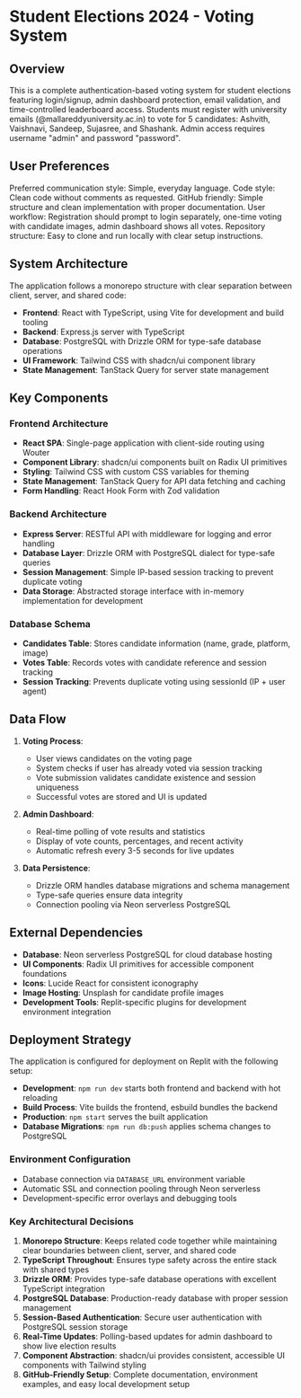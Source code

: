 # Student Elections 2024 - Voting System

## Overview

This is a complete authentication-based voting system for student elections featuring login/signup, admin dashboard protection, email validation, and time-controlled leaderboard access. Students must register with university emails (@mallareddyuniversity.ac.in) to vote for 5 candidates: Ashvith, Vaishnavi, Sandeep, Sujasree, and Shashank. Admin access requires username "admin" and password "password".

## User Preferences

Preferred communication style: Simple, everyday language.
Code style: Clean code without comments as requested.
GitHub friendly: Simple structure and clean implementation with proper documentation.
User workflow: Registration should prompt to login separately, one-time voting with candidate images, admin dashboard shows all votes.
Repository structure: Easy to clone and run locally with clear setup instructions.

## System Architecture

The application follows a monorepo structure with clear separation between client, server, and shared code:

- **Frontend**: React with TypeScript, using Vite for development and build tooling
- **Backend**: Express.js server with TypeScript
- **Database**: PostgreSQL with Drizzle ORM for type-safe database operations
- **UI Framework**: Tailwind CSS with shadcn/ui component library
- **State Management**: TanStack Query for server state management

## Key Components

### Frontend Architecture
- **React SPA**: Single-page application with client-side routing using Wouter
- **Component Library**: shadcn/ui components built on Radix UI primitives
- **Styling**: Tailwind CSS with custom CSS variables for theming
- **State Management**: TanStack Query for API data fetching and caching
- **Form Handling**: React Hook Form with Zod validation

### Backend Architecture
- **Express Server**: RESTful API with middleware for logging and error handling
- **Database Layer**: Drizzle ORM with PostgreSQL dialect for type-safe queries
- **Session Management**: Simple IP-based session tracking to prevent duplicate voting
- **Data Storage**: Abstracted storage interface with in-memory implementation for development

### Database Schema
- **Candidates Table**: Stores candidate information (name, grade, platform, image)
- **Votes Table**: Records votes with candidate reference and session tracking
- **Session Tracking**: Prevents duplicate voting using sessionId (IP + user agent)

## Data Flow

1. **Voting Process**:
   - User views candidates on the voting page
   - System checks if user has already voted via session tracking
   - Vote submission validates candidate existence and session uniqueness
   - Successful votes are stored and UI is updated

2. **Admin Dashboard**:
   - Real-time polling of vote results and statistics
   - Display of vote counts, percentages, and recent activity
   - Automatic refresh every 3-5 seconds for live updates

3. **Data Persistence**:
   - Drizzle ORM handles database migrations and schema management
   - Type-safe queries ensure data integrity
   - Connection pooling via Neon serverless PostgreSQL

## External Dependencies

- **Database**: Neon serverless PostgreSQL for cloud database hosting
- **UI Components**: Radix UI primitives for accessible component foundations
- **Icons**: Lucide React for consistent iconography
- **Image Hosting**: Unsplash for candidate profile images
- **Development Tools**: Replit-specific plugins for development environment integration

## Deployment Strategy

The application is configured for deployment on Replit with the following setup:

- **Development**: `npm run dev` starts both frontend and backend with hot reloading
- **Build Process**: Vite builds the frontend, esbuild bundles the backend
- **Production**: `npm start` serves the built application
- **Database Migrations**: `npm run db:push` applies schema changes to PostgreSQL

### Environment Configuration
- Database connection via `DATABASE_URL` environment variable
- Automatic SSL and connection pooling through Neon serverless
- Development-specific error overlays and debugging tools

### Key Architectural Decisions

1. **Monorepo Structure**: Keeps related code together while maintaining clear boundaries between client, server, and shared code
2. **TypeScript Throughout**: Ensures type safety across the entire stack with shared types
3. **Drizzle ORM**: Provides type-safe database operations with excellent TypeScript integration
4. **PostgreSQL Database**: Production-ready database with proper session management
5. **Session-Based Authentication**: Secure user authentication with PostgreSQL session storage
6. **Real-Time Updates**: Polling-based updates for admin dashboard to show live election results
7. **Component Abstraction**: shadcn/ui provides consistent, accessible UI components with Tailwind styling
8. **GitHub-Friendly Setup**: Complete documentation, environment examples, and easy local development setup